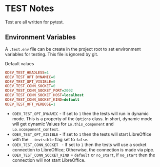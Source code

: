# TEST Notes

Test are all written for pytest.

## Environment Variables

A `.test.env` file can be create in the project root to set environment variables for testing. This file is ignored by git.

Default values

```ini
ODEV_TEST_HEADLESS=1
ODEV_TEST_OPT_DYNAMIC=0
ODEV_TEST_OPT_VISIBLE=0
ODEV_TEST_CONN_SOCKET=0
ODEV_TEST_CONN_SOCKET_PORT=2002
ODEV_TEST_CONN_SOCKET_HOST=localhost
ODEV_TEST_CONN_SOCKET_KIND=default
ODEV_TEST_OPT_VERBOSE=1
```

- `ODEV_TEST_OPT_DYNAMIC` - If set to `1` then the tests will run in dynamic mode. This is a property of the `Options` class. In short, dynamic mode will get dynamic Values for `Lo.this_component` and `Lo.xcomponent_context`.
- `ODEV_TEST_OPT_VISIBLE` - If set to `1` then the tests will start LibreOffice with the `--invisible` flag set to `false`.
- `ODEV_TEST_CONN_SOCKET ` - If set to `1` then the tests will use a socket connection to LibreOffice; Otherwise, the connection is made via pipe.
- `ODEV_TEST_CONN_SOCKET_KIND` = `default` or `no_start`, if `no_start` then the connection will not start LibreOffice.
